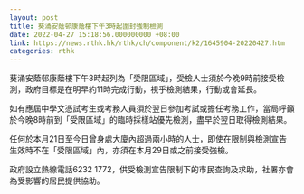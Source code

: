 ```yaml
---
layout: post
title: 葵涌安蔭邨康蔭樓下午3時起圍封強制檢測
date: 2022-04-27 15:18:56.000000000 +08:00
link: https://news.rthk.hk/rthk/ch/component/k2/1645904-20220427.htm
categories: rthk
---
```


葵涌安蔭邨康蔭樓下午3時起列為「受限區域」，受檢人士須於今晚9時前接受檢測，政府目標是在明早約11時完成行動，視乎檢測結果，行動或會延長。

如有應屆中學文憑試考生或考務人員須於翌日參加考試或擔任考務工作，當局呼籲於今晚8時前到「受限區域」的臨時採樣站優先檢測，盡早於翌日取得檢測結果。

任何於本月21日至今日曾身處大廈內超過兩小時的人士，即使在限制與檢測宣告生效時不在「受限區域」內，亦須在本月29日或之前接受強檢。

政府設立熱線電話6232 1772，供受檢測宣告限制下的市民查詢及求助，社署亦會為受影響的居民提供協助。
